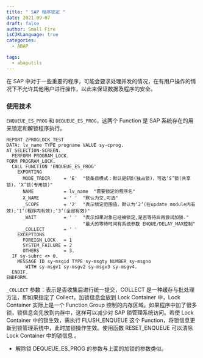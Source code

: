 ```yaml
---
title: " SAP 程序锁定 "
date: 2021-09-07
draft: false
author: Small Fire
isCJKLanguage: true
categories: 
  - ABAP

tags: 
  - abaputils
---
```




在 SAP 中对于一些重要的程序，可能会要求处理并发的情况，在有用户操作的情况下不允许其他用户进行操作，以此来保证数据及程序的安全。

### 使用技术

`ENQUEUE_ES_PROG` 和 `DEQUEUE_ES_PROG`，这两个 Function 是 SAP 系统存在的用来锁定和解锁程序执行。

```ABAP
REPORT ZPROGLOCK_TEST
DATA: lv_name TYPE progname VALUE sy-cprog.
AT SELECTION-SCREEN.
  PERFORM PROGRAM_LOCK.
FORM PROGRAM_LOCK.
  CALL FUNCTION 'ENQUEUE_ES_PROG'
    EXPORTING
      MODE_TRDIR     = 'E'  "锁条目模式：默认是E锁(独占锁)，可选‘S’锁(共享锁)，‘X’锁(专用锁)"
      NAME           = lv_name  "需要锁定的程序名"
      X_NAME         = ' '  "默认为空,可选"
      _SCOPE         = '2'  "表示锁定范围值，默认为‘2’(在update module内有效);‘1‘(程序内有效);‘3’(全部有效)"
      _WAIT          = ' '  "表示如果对象已经被锁定,是否等待后再尝试加锁."
                            "最大的等待时间有系统参数 ENQUE/DELAY_MAX控制"
      _COLLECT       = ' '      
    EXCEPTIONS
      FOREIGN_LOCK   = 1
      SYSTEM_FAILURE = 2
      OTHERS         = 3.
  IF sy-subrc <> 0.
    MESSAGE ID sy-msgid TYPE sy-msgty NUMBER sy-msgno
       WITH sy-msgv1 sy-msgv2 sy-msgv3 sy-msgv4.
  ENDIF.
ENDFORM. 
```

`_COLLECT` 参数：表示是否收集后进行统一提交，COLLECT 是一种缓存与批处理方法，即如果指定了 Collect，加锁信息会放到 Lock Container 中，Lock Container 实际上是一个 Function Group 控制的内存区域。如果程序中加了很多锁，锁信息会先放到内存中，这样可以减少对 SAP 锁管理系统访问。若使 Lock Container 中的锁生效，需执行 FLUSH_ENQUEUE 这个 Function，将锁信息更新到锁管理系统中，此时加锁操作生效。使用函数 RESET_ENQUEUE 可以清除 Lock Container 中的锁信息 。

-  解除锁 DEQUEUE_ES_PROG 的参数与上面的加锁的参数类似。
